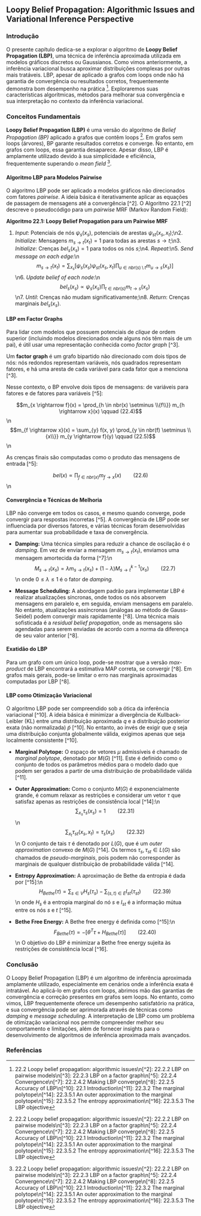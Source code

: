 ## Loopy Belief Propagation: Algorithmic Issues and Variational Inference Perspective

### Introdução
O presente capítulo dedica-se a explorar o algoritmo de **Loopy Belief Propagation (LBP)**, uma técnica de inferência aproximada utilizada em modelos gráficos discretos ou Gaussianos. Como vimos anteriormente, a inferência variacional busca aproximar distribuições complexas por outras mais tratáveis. LBP, apesar de aplicado a grafos com loops onde não há garantia de convergência ou resultados corretos, frequentemente demonstra bom desempenho na prática [^1]. Exploraremos suas características algorítmicas, métodos para melhorar sua convergência e sua interpretação no contexto da inferência variacional.

### Conceitos Fundamentais

**Loopy Belief Propagation (LBP)** é uma versão do algoritmo de *Belief Propagation (BP)* aplicado a grafos que contêm loops [^1]. Em grafos sem loops (árvores), BP garante resultados corretos e converge. No entanto, em grafos com loops, essa garantia desaparece. Apesar disso, LBP é amplamente utilizado devido à sua simplicidade e eficiência, frequentemente superando o *mean field* [^1].

#### Algoritmo LBP para Modelos Pairwise

O algoritmo LBP pode ser aplicado a modelos gráficos não direcionados com fatores *pairwise*. A ideia básica é iterativamente aplicar as equações de passagem de mensagens até a convergência [^2]. O Algoritmo 22.1 [^2] descreve o pseudocódigo para um *pairwise* MRF (Markov Random Field):

**Algoritmo 22.1: Loopy Belief Propagation para um Pairwise MRF**

1.  *Input*: Potenciais de nós $\psi_s(x_s)$, potenciais de arestas $\psi_{st}(x_s, x_t)$;\n2.  *Initialize*: Mensagens $m_{s \rightarrow t}(x_t) = 1$ para todas as arestas $s \rightarrow t$;\n3.  *Initialize*: Crenças $bel_s(x_s) = 1$ para todos os nós $s$;\n4.  *Repeat*:\n5.  *Send message on each edge*:\n    $$m_{s \rightarrow t}(x_t) = \sum_{x_s} \left[ \psi_s(x_s) \psi_{st}(x_s, x_t) \prod_{u \in nbr(s) \setminus t} m_{u \rightarrow s}(x_s) \right]$$\n6.  *Update belief of each node*:\n    $$bel_s(x_s) \propto \psi_s(x_s) \prod_{t \in nbr(s)} m_{t \rightarrow s}(x_s)$$\n7.  *Until*: Crenças não mudam significativamente;\n8.  *Return*: Crenças marginais $bel_s(x_s)$.

#### LBP em Factor Graphs

Para lidar com modelos que possuem potenciais de *clique* de ordem superior (incluindo modelos direcionados onde alguns nós têm mais de um pai), é útil usar uma representação conhecida como *factor graph* [^3].

Um **factor graph** é um grafo bipartido não direcionado com dois tipos de nós: nós redondos representam variáveis, nós quadrados representam fatores, e há uma aresta de cada variável para cada fator que a menciona [^3].

Nesse contexto, o BP envolve dois tipos de mensagens: de variáveis para fatores e de fatores para variáveis [^5]:

$$m_{x \rightarrow f}(x) = \prod_{h \in nbr(x) \setminus \\{f\\}} m_{h \rightarrow x}(x) \qquad (22.4)$$\n
$$m_{f \rightarrow x}(x) = \sum_{y} f(x, y) \prod_{y \in nbr(f) \setminus \\{x\\}} m_{y \rightarrow f}(y) \qquad (22.5)$$\n

As crenças finais são computadas como o produto das mensagens de entrada [^5]:

$$bel(x) \propto \prod_{f \in nbr(x)} m_{f \rightarrow x}(x) \qquad (22.6)$$\n

#### Convergência e Técnicas de Melhoria

LBP não converge em todos os casos, e mesmo quando converge, pode convergir para respostas incorretas [^5]. A convergência de LBP pode ser influenciada por diversos fatores, e várias técnicas foram desenvolvidas para aumentar sua probabilidade e taxa de convergência.

*   **Damping:** Uma técnica simples para reduzir a chance de oscilação é o *damping*. Em vez de enviar a mensagem $m_{s \rightarrow t}(x_t)$, enviamos uma mensagem amortecida da forma [^7]:\n    $$M_{s \rightarrow t}(x_s) = \lambda m_{s \rightarrow t}(x_s) + (1 - \lambda) M_{s \rightarrow t}^{k-1}(x_s) \qquad (22.7)$$\n    onde $0 \le \lambda \le 1$ é o fator de *damping*.

*   **Message Scheduling:** A abordagem padrão para implementar LBP é realizar atualizações síncronas, onde todos os nós absorvem mensagens em paralelo e, em seguida, enviam mensagens em paralelo. No entanto, atualizações assíncronas (análogas ao método de Gauss-Seidel) podem convergir mais rapidamente [^8]. Uma técnica mais sofisticada é a *residual belief propagation*, onde as mensagens são agendadas para serem enviadas de acordo com a norma da diferença de seu valor anterior [^8].

#### Exatidão do LBP

Para um grafo com um único loop, pode-se mostrar que a versão *max-product* de LBP encontrará a estimativa MAP correta, se convergir [^8]. Em grafos mais gerais, pode-se limitar o erro nas marginais aproximadas computadas por LBP [^8].

#### LBP como Otimização Variacional

O algoritmo LBP pode ser compreendido sob a ótica da inferência variacional [^10]. A ideia básica é minimizar a divergência de Kullback-Leibler (KL) entre uma distribuição aproximada $q$ e a distribuição posterior exata (não normalizada) $\tilde{p}$ [^10]. No entanto, ao invés de exigir que $q$ seja uma distribuição conjunta globalmente válida, exigimos apenas que seja localmente consistente [^10].

*   **Marginal Polytope:** O espaço de vetores $\mu$ admissíveis é chamado de *marginal polytope*, denotado por $M(G)$ [^11]. Este é definido como o conjunto de todos os parâmetros médios para o modelo dado que podem ser gerados a partir de uma distribuição de probabilidade válida [^11].

*   **Outer Approximation:** Como o conjunto $M(G)$ é exponencialmente grande, é comum relaxar as restrições e considerar um vetor $\tau$ que satisfaz apenas as restrições de consistência local [^14]:\n    $$\sum_{x_s} \tau_s(x_s) = 1 \qquad (22.31)$$\n    $$\sum_{x_t} \tau_{st}(x_s, x_t) = \tau_s(x_s) \qquad (22.32)$$\n    O conjunto de tais $\tau$ é denotado por $L(G)$, que é um *outer approximation* convexo de $M(G)$ [^14]. Os termos $\tau_s, \tau_{st} \in L(G)$ são chamados de *pseudo-marginais*, pois podem não corresponder às marginais de qualquer distribuição de probabilidade válida [^14].

*   **Entropy Approximation:** A aproximação de Bethe da entropia é dada por [^15]:\n    $$H_{Bethe}(\tau) = \sum_{s \in V} H_s(\tau_s) - \sum_{(s,t) \in E} I_{st}(\tau_{st}) \qquad (22.39)$$\n    onde $H_s$ é a entropia marginal do nó $s$ e $I_{st}$ é a informação mútua entre os nós $s$ e $t$ [^15].

*   **Bethe Free Energy:** A Bethe free energy é definida como [^15]:\n    $$F_{Bethe}(\tau) = - \left[ \theta^T \tau + H_{Bethe}(\tau) \right] \qquad (22.40)$$\n    O objetivo do LBP é minimizar a Bethe free energy sujeita às restrições de consistência local [^16].

### Conclusão
O Loopy Belief Propagation (LBP) é um algoritmo de inferência aproximada amplamente utilizado, especialmente em cenários onde a inferência exata é intratável. Ao aplicá-lo em grafos com loops, abrimos mão das garantias de convergência e correção presentes em grafos sem loops. No entanto, como vimos, LBP frequentemente oferece um desempenho satisfatório na prática, e sua convergência pode ser aprimorada através de técnicas como *damping* e *message scheduling*. A interpretação de LBP como um problema de otimização variacional nos permite compreender melhor seu comportamento e limitações, além de fornecer insights para o desenvolvimento de algoritmos de inferência aproximada mais avançados.

### Referências
[^1]: 22.2 Loopy belief propagation: algorithmic issues\n[^2]: 22.2.2 LBP on pairwise models\n[^3]: 22.2.3 LBP on a factor graph\n[^5]: 22.2.4 Convergence\n[^7]: 22.2.4.2 Making LBP converge\n[^8]: 22.2.5 Accuracy of LBP\n[^10]: 22.1 Introduction\n[^11]: 22.3.2 The marginal polytope\n[^14]: 22.3.5.1 An outer approximation to the marginal polytope\n[^15]: 22.3.5.2 The entropy approximation\n[^16]: 22.3.5.3 The LBP objective
<!-- END -->